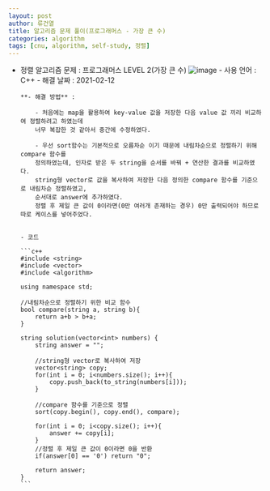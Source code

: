 ```yaml
---
layout: post
author: 류건열
title: 알고리즘 문제 풀이(프로그래머스 - 가장 큰 수)
categories: algorithm
tags: [cnu, algorithm, self-study, 정렬]
---
```


- 정렬 알고리즘 문제 : 프로그래머스 LEVEL 2(가장 큰 수)
  ![image](https://user-images.githubusercontent.com/34560965/107773122-8a644280-6d80-11eb-9191-deeb57edf395.png) - 사용 언어 : C++ - 해결 날짜 : 2021-02-12

      **- 해결 방법** :

          - 처음에는 map을 활용하여 key-value 값을 저장한 다음 value 값 끼리 비교하여 정렬하려고 하였는데
          너무 복잡한 것 같아서 중간에 수정하였다.

          - 우선 sort함수는 기본적으로 오름차순 이기 때문에 내림차순으로 정렬하기 위해 compare 함수를
          정의하였는데, 인자로 받은 두 string을 순서를 바꿔 + 연산한 결과를 비교하였다.
          string형 vector로 값을 복사하여 저장한 다음 정의한 compare 함수를 기준으로 내림차순 정렬하였고,
          순서대로 answer에 추가하였다.
          정렬 후 제일 큰 값이 0이라면(0만 여러개 존재하는 경우) 0만 출력되어야 하므로 따로 케이스를 넣어주었다.


      - 코드

      ```c++
      #include <string>
      #include <vector>
      #include <algorithm>

      using namespace std;

      //내림차순으로 정렬하기 위한 비교 함수
      bool compare(string a, string b){
          return a+b > b+a;
      }

      string solution(vector<int> numbers) {
          string answer = "";

          //string형 vector로 복사하여 저장
          vector<string> copy;
          for(int i = 0; i<numbers.size(); i++){
              copy.push_back(to_string(numbers[i]));
          }

          //compare 함수를 기준으로 정렬
          sort(copy.begin(), copy.end(), compare);

          for(int i = 0; i<copy.size(); i++){
              answer += copy[i];
          }
          //정렬 후 제일 큰 값이 0이라면 0을 반환
          if(answer[0] == '0') return "0";

          return answer;
      }
      ```
